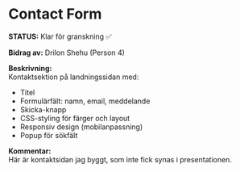 # Contact Form

**STATUS:** Klar för granskning ✅  

**Bidrag av:** Drilon Shehu (Person 4)  

**Beskrivning:**  
Kontaktsektion på landningssidan med:  
- Titel  
- Formulärfält: namn, email, meddelande  
- Skicka-knapp  
- CSS-styling för färger och layout  
- Responsiv design (mobilanpassning)  
- Popup för sökfält  

**Kommentar:**  
Här är kontaktsidan jag byggt, som inte fick synas i presentationen.
